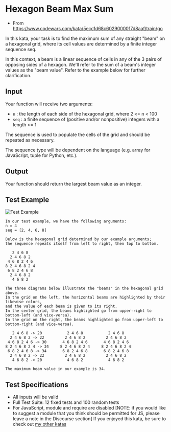 # Hexagon Beam Max Sum

* From https://www.codewars.com/kata/5ecc1d68c6029000017d8aaf/train/go

In this kata, your task is to find the maximum sum of any straight "beam" on a hexagonal grid, where its cell values are determined by a finite integer sequence seq.

In this context, a beam is a linear sequence of cells in any of the 3 pairs of opposing sides of a hexagon. We'll refer to the sum of a beam's integer values as the "beam value".
Refer to the example below for further clarification.

## Input
Your function will receive two arguments:

* `n` : the length of each side of the hexagonal grid, where 2 <= n < 100
* `seq` : a finite sequence of (positive and/or nonpositive) integers with a length >= 1

The sequence is used to populate the cells of the grid and should be repeated as necessary.

The sequence type will be dependent on the language (e.g. array for JavaScript, tuple for Python, etc.).

## Output

Your function should return the largest beam value as an integer.

## Test Example
![Test Example](https://i.imgur.com/9cL0hjt.png)
```
In our test example, we have the following arguments:
n = 4
seq = [2, 4, 6, 8]

Below is the hexagonal grid determined by our example arguments;
the sequence repeats itself from left to right, then top to bottom.

   2 4 6 8
  2 4 6 8 2
 4 6 8 2 4 6
8 2 4 6 8 2 4
 6 8 2 4 6 8
  2 4 6 8 2
   4 6 8 2

The three diagrams below illustrate the "beams" in the hexagonal grid above.
In the grid on the left, the horizontal beams are highlighted by their likewise colors,
and the value of each beam is given to its right.
In the center grid, the beams highlighted go from upper-right to bottom-left (and vice-versa).
In the grid on the right, the beams highlighted go from upper-left to bottom-right (and vice-versa).

   2 4 6 8 -> 20           2 4 6 8           2 4 6 8
  2 4 6 8 2 -> 22         2 4 6 8 2         2 4 6 8 2
 4 6 8 2 4 6 -> 30       4 6 8 2 4 6       4 6 8 2 4 6
8 2 4 6 8 2 4 -> 34     8 2 4 6 8 2 4     8 2 4 6 8 2 4
 6 8 2 4 6 8 -> 34       6 8 2 4 6 8       6 8 2 4 6 8
  2 4 6 8 2 -> 22         2 4 6 8 2         2 4 6 8 2
   4 6 8 2 -> 20           4 6 8 2           4 6 8 2

The maximum beam value in our example is 34.
```
## Test Specifications
* All inputs will be valid
* Full Test Suite: 12 fixed tests and 100 random tests
* For JavaScript, module and require are disabled [NOTE: if you would like to suggest a module that you think should be permitted for JS, please leave a note in the Discourse section]
If you enjoyed this kata, be sure to check out [my other katas](https://www.codewars.com/users/docgunthrop/authored)

